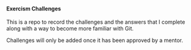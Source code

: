 #### Exercism Challenges

This is a repo to record the challenges and the answers that I complete
along with a way to become more familiar with Git.

Challenges will only be added once it has been approved by a mentor.
